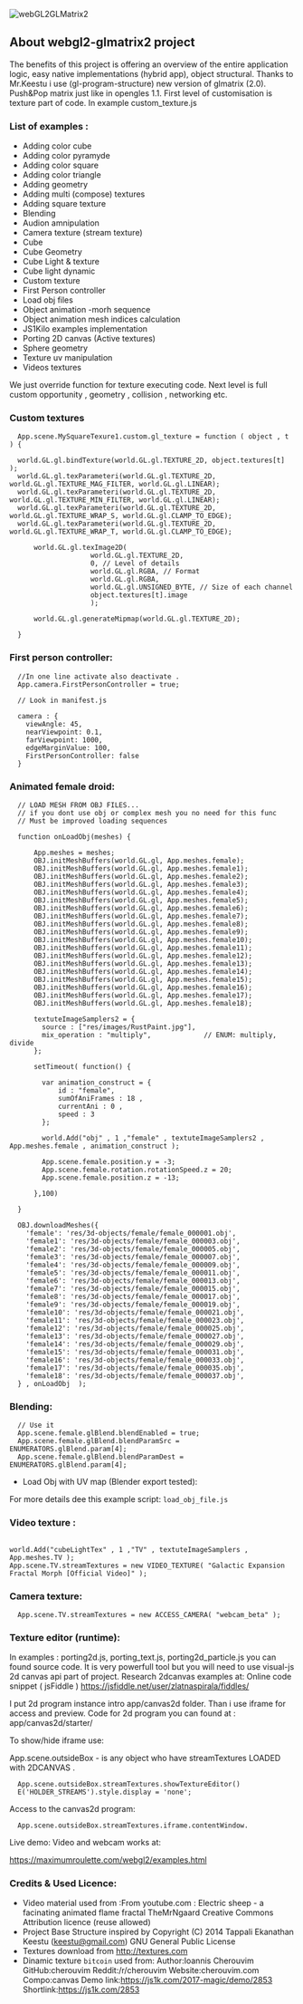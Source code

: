 ![webGL2GLMatrix2](https://github.com/zlatnaspirala/webgl2-glmatrix2-engine/blob/master/webgl2glmatrix2.jpg)

## About webgl2-glmatrix2 project ##

The benefits of this project is offering an overview of the entire application logic,
 easy native implementations (hybrid app), object structural. Thanks to Mr.Keestu i use
 (gl-program-structure) new version of glmatrix (2.0). Push&Pop matrix just like in opengles 1.1.
 First level of customisation is texture part of code. In example custom_texture.js

### List of examples : ###

 - Adding color cube
 - Adding color pyramyde
 - Adding color square
 - Adding color triangle
 - Adding geometry
 - Adding multi (compose) textures
 - Adding square texture
 - Blending
 - Audion amnipulation
 - Camera texture (stream texture)
 - Cube
 - Cube Geometry
 - Cube Light & texture
 - Cube light dynamic
 - Custom texture
 - First Person controller
 - Load obj files
 - Object animation -morh sequence
 - Object animation mesh indices calculation
 - JS1Kilo examples implementation
 - Porting 2D canvas (Active textures)
 - Sphere geometry
 - Texture uv manipulation
 - Videos textures

We just override function for texture executing code.
 Next level is full custom opportunity , geometry , collision , networking etc.

### Custom textures ###

```
  App.scene.MySquareTexure1.custom.gl_texture = function ( object , t ) {

  world.GL.gl.bindTexture(world.GL.gl.TEXTURE_2D, object.textures[t] );
  world.GL.gl.texParameteri(world.GL.gl.TEXTURE_2D, world.GL.gl.TEXTURE_MAG_FILTER, world.GL.gl.LINEAR);
  world.GL.gl.texParameteri(world.GL.gl.TEXTURE_2D, world.GL.gl.TEXTURE_MIN_FILTER, world.GL.gl.LINEAR);
  world.GL.gl.texParameteri(world.GL.gl.TEXTURE_2D, world.GL.gl.TEXTURE_WRAP_S, world.GL.gl.CLAMP_TO_EDGE);
  world.GL.gl.texParameteri(world.GL.gl.TEXTURE_2D, world.GL.gl.TEXTURE_WRAP_T, world.GL.gl.CLAMP_TO_EDGE);

      world.GL.gl.texImage2D(
                    world.GL.gl.TEXTURE_2D,
                    0, // Level of details
                    world.GL.gl.RGBA, // Format
                    world.GL.gl.RGBA,
                    world.GL.gl.UNSIGNED_BYTE, // Size of each channel
                    object.textures[t].image
                    );

      world.GL.gl.generateMipmap(world.GL.gl.TEXTURE_2D);

  }
```


### First person controller: ###

```
  //In one line activate also deactivate .
  App.camera.FirstPersonController = true;

  // Look in manifest.js

  camera : {
    viewAngle: 45,
    nearViewpoint: 0.1,
    farViewpoint: 1000,
    edgeMarginValue: 100,
    FirstPersonController: false
  }
```

### Animated female droid: ###

```
  // LOAD MESH FROM OBJ FILES...
  // if you dont use obj or complex mesh you no need for this func
  // Must be improved loading sequences

  function onLoadObj(meshes) {

      App.meshes = meshes;
      OBJ.initMeshBuffers(world.GL.gl, App.meshes.female);
      OBJ.initMeshBuffers(world.GL.gl, App.meshes.female1);
      OBJ.initMeshBuffers(world.GL.gl, App.meshes.female2);
      OBJ.initMeshBuffers(world.GL.gl, App.meshes.female3);
      OBJ.initMeshBuffers(world.GL.gl, App.meshes.female4);
      OBJ.initMeshBuffers(world.GL.gl, App.meshes.female5);
      OBJ.initMeshBuffers(world.GL.gl, App.meshes.female6);
      OBJ.initMeshBuffers(world.GL.gl, App.meshes.female7);
      OBJ.initMeshBuffers(world.GL.gl, App.meshes.female8);
      OBJ.initMeshBuffers(world.GL.gl, App.meshes.female9);
      OBJ.initMeshBuffers(world.GL.gl, App.meshes.female10);
      OBJ.initMeshBuffers(world.GL.gl, App.meshes.female11);
      OBJ.initMeshBuffers(world.GL.gl, App.meshes.female12);
      OBJ.initMeshBuffers(world.GL.gl, App.meshes.female13);
      OBJ.initMeshBuffers(world.GL.gl, App.meshes.female14);
      OBJ.initMeshBuffers(world.GL.gl, App.meshes.female15);
      OBJ.initMeshBuffers(world.GL.gl, App.meshes.female16);
      OBJ.initMeshBuffers(world.GL.gl, App.meshes.female17);
      OBJ.initMeshBuffers(world.GL.gl, App.meshes.female18);

      textuteImageSamplers2 = {
        source : ["res/images/RustPaint.jpg"],
        mix_operation : "multiply",             // ENUM: multiply, divide
      };

      setTimeout( function() {

        var animation_construct = {
            id : "female",
            sumOfAniFrames : 18 ,
            currentAni : 0 ,
            speed : 3
        };

        world.Add("obj" , 1 ,"female" , textuteImageSamplers2 , App.meshes.female , animation_construct );

        App.scene.female.position.y = -3;
        App.scene.female.rotation.rotationSpeed.z = 20;
        App.scene.female.position.z = -13;

      },100)

  }

  OBJ.downloadMeshes({
    'female': 'res/3d-objects/female/female_000001.obj',
    'female1': 'res/3d-objects/female/female_000003.obj',
    'female2': 'res/3d-objects/female/female_000005.obj',
    'female3': 'res/3d-objects/female/female_000007.obj',
    'female4': 'res/3d-objects/female/female_000009.obj',
    'female5': 'res/3d-objects/female/female_000011.obj',
    'female6': 'res/3d-objects/female/female_000013.obj',
    'female7': 'res/3d-objects/female/female_000015.obj',
    'female8': 'res/3d-objects/female/female_000017.obj',
    'female9': 'res/3d-objects/female/female_000019.obj',
    'female10': 'res/3d-objects/female/female_000021.obj',
    'female11': 'res/3d-objects/female/female_000023.obj',
    'female12': 'res/3d-objects/female/female_000025.obj',
    'female13': 'res/3d-objects/female/female_000027.obj',
    'female14': 'res/3d-objects/female/female_000029.obj',
    'female15': 'res/3d-objects/female/female_000031.obj',
    'female16': 'res/3d-objects/female/female_000033.obj',
    'female17': 'res/3d-objects/female/female_000035.obj',
    'female18': 'res/3d-objects/female/female_000037.obj',
  } , onLoadObj  );

```

### Blending: ###

```
  // Use it
  App.scene.female.glBlend.blendEnabled = true;
  App.scene.female.glBlend.blendParamSrc = ENUMERATORS.glBlend.param[4];
  App.scene.female.glBlend.blendParamDest = ENUMERATORS.glBlend.param[4];
```

- Load Obj with UV map (Blender export tested):

For more details dee this example script: `load_obj_file.js`

### Video texture : ###

```

world.Add("cubeLightTex" , 1 ,"TV" , textuteImageSamplers , App.meshes.TV );
App.scene.TV.streamTextures = new VIDEO_TEXTURE( "Galactic Expansion Fractal Morph [Official Video]" );

```

### Camera texture: ###

```
  App.scene.TV.streamTextures = new ACCESS_CAMERA( "webcam_beta" );
```

### Texture editor (runtime):


In examples : porting2d.js, porting_text.js, porting2d_particle.js you can found source code.
 It is very powerfull tool but you will need to use visual-js 2d canvas api part of project.
 Research 2dcanvas examples at:
 Online code snippet ( jsFiddle )
 https://jsfiddle.net/user/zlatnaspirala/fiddles/


I put 2d program instance intro app/canvas2d folder.
 Than i use iframe for access and preview.
 Code for 2d program you can found at : app/canvas2d/starter/

To show/hide iframe use:

App.scene.outsideBox - is any object who have streamTextures LOADED with 2DCANVAS .

```
  App.scene.outsideBox.streamTextures.showTextureEditor()
  E('HOLDER_STREAMS').style.display = 'none';
```

Access to the canvas2d program:

```
  App.scene.outsideBox.streamTextures.iframe.contentWindow.
```

Live demo:
Video and webcam works at:

https://maximumroulette.com/webgl2/examples.html

### Credits & Used Licence: ###


 - Video material used from :From youtube.com : Electric sheep - a facinating animated flame fractal
   TheMrNgaard Creative Commons Attribution licence (reuse allowed)
 - Project Base Structure inspired by
   Copyright (C) 2014 Tappali Ekanathan Keestu (keestu@gmail.com) GNU General Public License
 - Textures download from http://textures.com
 - Dinamic texture `bitcoin` used from:
   Author:Ioannis Cherouvim
    GitHub:cherouvim
    Reddit:/r/cherouvim
    Website:cherouvim.com
    Compo:canvas
    Demo link:https://js1k.com/2017-magic/demo/2853
    Shortlink:https://js1k.com/2853
    